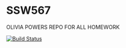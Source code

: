 # SSW567

OLIVIA POWERS REPO FOR ALL HOMEWORK

[![Build Status](https://travis-ci.com/olivepowers/SSW567.svg?token=psLyG8ZMspenLt37AqeV&branch=master)](https://travis-ci.com/olivepowers/SSW567)
